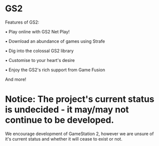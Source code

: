 # GS2

Features of GS2:

• Play online with GS2 Net Play!

• Download an abundance of games using Strafe

• Dig into the colossal GS2 library

• Customise to your heart's desire

• Enjoy the GS2's rich support from Game Fusion

And more!

# Notice: The project's current status is undecided - it may/may not continue to be developed.
We encourage development of GameStation 2, however we are unsure of it's current status and whether it will cease to exist or not.
